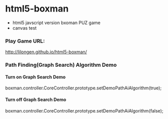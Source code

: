 # html5-boxman
* html5 javscript version bxoman PUZ game
* canvas test

### Play Game URL: 
http://lilongen.github.io/html5-boxman/

### Path Finding(Graph Search) Algorithm Demo
#### Turn on Graph Search Demo 
boxman.controller.CoreController.prototype.setDemoPathAiAlgorithm(true);
#### Turn off Graph Search Demo
boxman.controller.CoreController.prototype.setDemoPathAiAlgorithm(false);